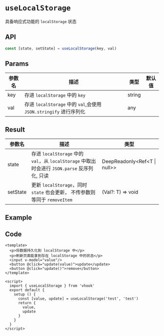 # ``useLocalStorage``

具备响应式功能的 ``localStorage`` 状态



## API

```typescript
const [state, setState] = useLocalStorage(key, val)
```



## Params

| 参数名 | 描述                                                         | 类型   | 默认值 |
| ------ | ------------------------------------------------------------ | ------ | ------ |
| key    | 存进 ``localStorage`` 中的 ``key``                           | string |        |
| val    | 存进 ``localStorage`` 中的 ``val``,会使用 ``JSON.stringify`` 进行序列化 | any    |        |



## Result

| 参数名   | 描述                                                         | 类型                         |
| -------- | ------------------------------------------------------------ | ---------------------------- |
| state    | 存进 ``localStorage`` 中的 ``val``，从 ``localStorage`` 中取出时会进行 ``JSON.parse`` 反序列化, 只读 | DeepReadonly<Ref<T \| null>> |
| setState | 更新 ``localStorage``，同时 ``state`` 也会更新， 不传参数则等同于 ``removeItem`` | (Val?: T) => void            |

## Example

<UseLocalStorage/>

## Code

```vue
<template>
  <p>将数据持久化到 localStorage 中</p>
  <p>刷新页面能拿到存在 localStorage 中的状态</p>
  <input v-model="value"/>
  <button @click="update(value)">update</update>
  <button @click="update()">remove</button>
</template>

<script>
  import { useLocalStorage } from 'vhook'
  export default {
    setup () {
      const [value, update] = useLocalStorage('test', 'test')
      return {
        value,
        update
      }
    }
  }
</script>
```

